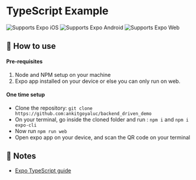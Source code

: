 # TypeScript Example

<p>
  <!-- iOS -->
  <img alt="Supports Expo iOS" longdesc="Supports Expo iOS" src="https://img.shields.io/badge/iOS-4630EB.svg?style=flat-square&logo=APPLE&labelColor=999999&logoColor=fff" />
  <!-- Android -->
  <img alt="Supports Expo Android" longdesc="Supports Expo Android" src="https://img.shields.io/badge/Android-4630EB.svg?style=flat-square&logo=ANDROID&labelColor=A4C639&logoColor=fff" />
  <!-- Web -->
  <img alt="Supports Expo Web" longdesc="Supports Expo Web" src="https://img.shields.io/badge/web-4630EB.svg?style=flat-square&logo=GOOGLE-CHROME&labelColor=4285F4&logoColor=fff" />
</p>


## 🚀 How to use

#### Pre-requisites
1. Node and NPM setup on your machine
2. Expo app installed on your device or else you can only run on web.

#### One time setup

- Clone the repository: `git clone https://github.com:ankitgoyaluc/backend_driven_demo`
- On your terminal, go inside the cloned folder and run : `npm i` and `npm i expo-cli`
- Now run `npm run web`
- Open expo app on your device, and scan the QR code on your terminal


## 📝 Notes

- [Expo TypeScript guide](https://docs.expo.dev/versions/latest/guides/typescript/)
